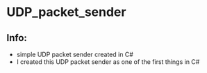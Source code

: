 # UDP_packet_sender

## Info:
- simple UDP packet sender created in C#
- I created this UDP packet sender as one of the first things in C#
